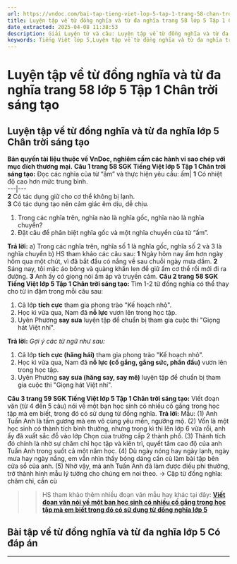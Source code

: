 ```yaml
---
url: https://vndoc.com/bai-tap-tieng-viet-lop-5-tap-1-trang-58-chan-troi-sang-tao-319447
title: Luyện tập về từ đồng nghĩa và từ đa nghĩa trang 58 lớp 5 Tập 1 Chân trời sáng tạo - VnDoc.com
date_extracted: 2025-04-08 11:38:53
description: Giải Luyện từ và câu: Luyện tập về từ đồng nghĩa và từ đa nghĩa trang 58 lớp 5 Tập 1 Chân trời sáng tạo gồm các phần hướng dẫn giải chi tiết, đầy đủ nhất chỉ có trên VnDoc. Mời các bạn tham khảo.
keywords: Tiếng Việt lớp 5,Luyện tập về từ đồng nghĩa và từ đa nghĩa trang 58 lớp 5 Tập 1 Chân trời sáng tạo,Bài tập Tiếng Việt lớp 5 Tập 1 trang 58 Chân trời sáng tạo,Luyện tập về từ đồng nghĩa và từ đa nghĩa lớp 5 Chân trời sáng tạo,Tiếng Việt lớp 5 trang 58 Tập 1 Chân trời sáng tạo,Luyện tập về từ đồng nghĩa và từ đa nghĩa lớp 5,Luyện tập về từ đồng nghĩa và từ đa nghĩa lớp 5 trang 58 Tiếng Việt lớp 5 Chân trời sáng tạo,Tiếng Việt lớp 5 Tập 1,sgk Tiếng Việt lớp 5
---
```


# Luyện tập về từ đồng nghĩa và từ đa nghĩa trang 58 lớp 5 Tập 1 Chân trời sáng tạo
## **Luyện tập về từ đồng nghĩa và từ đa nghĩa lớp 5 Chân trời sáng tạo**
**Bản quyền tài liệu thuộc về VnDoc, nghiêm cấm các hành vi sao chép với mục đích thương mại.**
**Câu 1 trang 58 SGK Tiếng Việt lớp 5 Tập 1 Chân trời sáng tạo:** Đọc các nghĩa của từ “ấm” và thực hiện yêu cầu:
ấm| **1** Có nhiệt độ cao hơn mức trung bình.  
---|---  
**2** Có tác dụng giữ cho cơ thể không bị lạnh.  
**3** Có tác dụng tạo nên cảm giác êm dịu, dễ chịu.  
  1. Trong các nghĩa trên, nghĩa nào là nghĩa gốc, nghĩa nào là nghĩa chuyển?
  2. Đặt câu để phân biệt nghĩa gốc và một nghĩa chuyển của từ “ấm”.

**Trả lời:**
a\) Trong các nghĩa trên, nghĩa số 1 là nghĩa gốc, nghĩa số 2 và 3 là nghĩa chuyển
b\) HS tham khảo các câu sau:
**1** Ngày hôm nay ấm hơn ngày hôm qua một chút, vì đã bắt đầu có nắng về sau chuỗi ngày mưa dầm.
**2** Sáng nay, tôi mặc áo bông và quàng khăn len để giữ ấm cơ thể rồi mới đi ra đường.
**3** Anh ấy có giọng nói ấm áp và truyền cảm.
**Câu 2 trang 58 SGK Tiếng Việt lớp 5 Tập 1 Chân trời sáng tạo:** Tìm 1-2 từ đồng nghĩa có thể thay cho từ in đậm trong mỗi câu sau:
  1. Cả lớp **tích cực** tham gia phong trào "Kế hoạch nhỏ".
  2. Học kì vừa qua, Nam đã **nỗ lực** vươn lên trong học tập.
  3. Uyên Phương **say sưa** luyện tập để chuẩn bị tham gia cuộc thi "Giọng hát Việt nhí".

**Trả lời:**
_Gợi ý các từ ngữ như sau:_
  1. Cả lớp **tích cực \(hăng hái\)** tham gia phong trào "Kế hoạch nhỏ".
  2. Học kì vừa qua, Nam đã **nỗ lực \(cố gắng, gắng sức, phấn đấu\)** vươn lên trong học tập.
  3. Uyên Phương **say sưa \(hăng say, say mê\)** luyện tập để chuẩn bị tham gia cuộc thi "Giọng hát Việt nhí".

**Câu 3 trang 59 SGK Tiếng Việt lớp 5 Tập 1 Chân trời sáng tạo:** Viết đoạn văn \(từ 4 đến 5 câu\) nói về một bạn học sinh có nhiều cố gắng trong học tập mà em biết, trong đó có sử dụng từ đồng nghĩa.
**Trả lời:**
Mẫu:
\(1\) Anh Tuấn Anh là tấm gương mà em vô cùng yêu mến, ngưỡng mộ. \(2\) Vốn là một học sinh có thành tích bình thường, nhưng trong kì thi lên lớp 6 vừa rồi, anh ấy đã xuất sắc đỗ vào lớp Chọn của trường cấp 2 thành phố. \(3\) Thành tích đó chính là nhờ sự chăm chỉ học tập và kiên trì, quyết tâm cao độ của anh Tuấn Anh trong suốt cả một năm học. \(4\) Dù ngày nóng hay ngày lạnh, ngày mưa hay ngày nắng, em vẫn nhìn thấy bóng dáng cần cù làm bài tập bên cửa sổ của anh. \(5\) Nhờ vậy, mà anh Tuấn Anh đã làm được điều phi thường, trở thành hình mẫu lý tưởng cho chúng em noi theo.
→ Cặp từ đồng nghĩa: chăm chỉ, cần cù
>> HS tham khảo thêm nhiều đoạn văn mẫu hay khác tại đây: [**Viết đoạn văn nói về một bạn học sinh có nhiều cố gắng trong học tập mà em biết trong đó có sử dụng từ đồng nghĩa lớp 5**](<https://vndoc.com/viet-doan-van-noi-ve-mot-ban-hoc-sinh-co-nhieu-co-gang-trong-hoc-tap-ma-em-biet-trong-do-co-su-dung-tu-dong-nghia-329478>)
## **Bài tập về từ đồng nghĩa và từ đa nghĩa lớp 5 Có đáp án**
****
